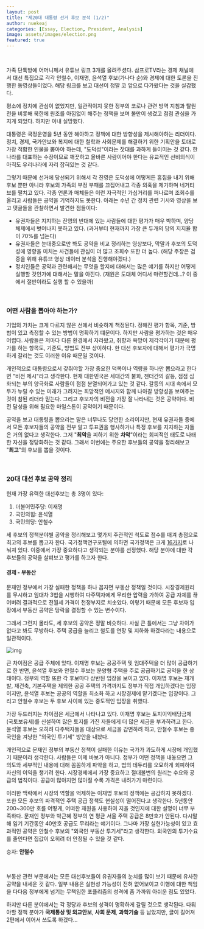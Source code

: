 ```yaml
---
layout: post
title: "제20대 대통령 선거 후보 분석 (1/2)"
author: nuekeaj
categories: [Essay, Election, President, Analysis]
image: assets/images/election.png
featured: true
---
```


<br>

가족 단톡방에 어머니께서 유튜브 링크 3개를 올려주셨다. 삼프로TV라는 경제 채널에서 대선 특집으로 각각 안철수, 이재명, 윤석열 후보(가나다 순)와 경제에 대한 토론을 진행한 동영상들이었다. 해당 링크를 보고 대선이 정말 코 앞으로 다가왔다는 것을 실감했다.

평소에 정치에 관심이 없었지만, 일관적이지 못한 정부의 코로나 관련 방역 지침과 탈원전을 비롯해 북한에 원조를 아낌없이 해주는 정책을 보며 불만이 생겼고 점점 관심을 가지게 되었다. 하지만 이내 실망했다.

대통령은 국정운영을 5년 동안 해야하고 정책에 대한 방향성을 제시해야하는 리더이다. 정치, 경제, 국가안보와 복지에 대한 철학과 사회문제를 해결하기 위한 기획안을 토대로 가장 적합한 인물을 뽑아야 하는데, "도덕성"이라는 잣대를 과하게 들이미는 것 같다. 한 나라를 대표하는 수장이므로 깨끗하고 올바른 사람이어야 한다는 유교적인 선비의식이 아직도 우리나라에 자리 잡혀있는 것 같다. 

그렇기 때문에 선거에 당선되기 위해서 각 진영은 도덕성에 어떻게든 흠집을 내기 위해 후보 뿐만 아니라 후보의 가족의 부정 부패를 끄집어내고 각종 의혹을 제기하며 네거티브를 펼치고 있다. 각종 언론과 매체들은 이런 자극적인 가십거리를 퍼나르며 조회수를 올리고 사람들은 공약을 기억하지도 못한다. 아래는 수년 간 정치 관련 기사와 영상을 보고 댓글들을 관찰하면서 발견한 점들이다: 

- 유권자들은 지지하는 진영의 반대에 있는 사람들에 대한 평가가 매우 박하며, 양당 체제에서 벗어나지 못하고 있다. (과거부터 현재까지 가장 큰 두개의 당의 지지율 합이 70%를 넘는다)
- 유권자들은 눈대중으로만 봐도 공약을 비교 정리하는 영상보다, 막말과 후보의 도덕성에 영향을 미치는 사건들에 관심이 더 많고 조회수 또한 더 높다. (해당 주장은 검증을 위해 유튜브 영상 데이터 분석을 진행해야겠다.)
- 정치인들은 공약과 관련해서는 무엇을 할지에 대해서는 많은 얘기를 하지만 어떻게 실행할 것인가에 대해서는 말을 아낀다. (재원은 도대체 어디서 마련할건데...? 이 중에서 절반이라도 실행 할 수 있을까)

<br>

### 어떤 사람을 뽑아야 하는가?

기업의 가치는 크게 다르지 않은 선에서 비슷하게 책정된다. 정해진 평가 항목, 기준, 방법이 있고 측정할 수 있는 방법이 명확하기 떄문이다. 하지만 사람을 평가하는 것은 매우 어렵다. 사람들은 저마다 다른 환경에서 자라왔고, 취향과 욕망이 제각각이기 때문에 평가를 하는 항목도, 기준도, 방법도 전부 상이하다. 한 대선 후보자에 대해서 평가가 극명하게 갈리는 것도 이러한 이유 때문일 것이다.

개인적으로 대통령으로서 갖춰야할 가장 중요한 덕목이나 역량을 하나만 뽑으라고 한다면 "비전 제시"라고 생각한다. 현재 대한민국은 세대간의 불화, 젠더간의 갈등, 점점 심화되는 부의 양극화로 사람들이 점점 분열되어가고 있는 것 같다. 갈등의 시대 속에서 모두가 누릴 수 있는 미래가 그려지는 희망적인 메시지와 함께 나아갈 방향성을 보여주는 것이 참된 리더라 믿는다. 그리고 후보자의 비전을 가장 잘 나타내는 것은 공약이다. 비전 달성을 위해 필요한 마일스톤이 공약이기 때문이다. 

공약을 보고 대통령을 뽑으라는 말은 너무나도 당연한 소리이지만, 현재 유권자들 중에서 모든 후보자들의 공약을 전부 알고 투표권을 행사하거나 특정 후보를 지지하는 자들은 거의 없다고 생각한다. 그저 "**최악**을 피하기 위한 **차악**"이라는 회피적인 태도로 나태한 자신을 정당화하는 것 같다. 그래서 이번에는 주요한 후보들의 공약을 정리해보고 "**최고**"의 후보를 뽑을 것이다.

<br>

### 20대 대선 후보 공약 정리

현재 가장 유력한 대선후보는 총 3명이 있다: 

1. 더불어민주당: 이재명
2. 국민의힘: 윤석열 
3. 국민의당: 안철수

세 후보의 정책분야별 공약을 정리해보고 몇가지 주관적인 척도로 점수를 매겨 총점으로 최고의 후보를 뽑고자 한다. 국가정책연구포털에 의하면 국가정책은 크게 [16가지](https://www.nkis.re.kr:4445/standardChassification.do)로 나눠져 있다. 이중에서 가장 중요하다고 생각되는 분야를 선정했다. 해당 분야에 대한 각 후보들의 공약을 살펴보고 평가를 하고자 한다. 
<br>

#### 경제 - 부동산

문재인 정부에서 가장 실패한 정책을 하나 꼽자면 부동산 정책일 것이다. 시장경제원리를 무시하고 임대차 3법을 시행하여 다주택자에게 무리한 압력을 가하여 공급 자체를 끊어버려 결과적으로 전월세 가격이 천정부지로 치솟았다. 이렇기 때문에 모든 후보자 입장에서 부동산 공약은 당락을 결정할 수 있는 변수이다.

그래서 그런지 몰라도, 세 후보의 공약은 정말 비슷하다. 사실 큰 틀에서는 그냥 차이가 없다고 봐도 무방하다. 주택 공급을 늘리고 철도를 연장 및 지하화 하겠다라는 내용으로 일관적이다. 

![img](https://img.newspim.com/news/2022/01/27/2201271654498600.jpg)

큰 차이점은 공급 주체에 있다. 이재명 후보는 공공주택 및 임대주택을 더 많이 공급하기로 한 반면, 윤석열 후보와 안철수 후보는 분양형 주택을 주로 공급하기로 공약을 한 상태이다. 정부의 역할 또한 각 후보마다 상반된 입장을 보이고 있다. 이재명 후보는 재개발, 재건축, 기본주택을 제외한 공공 주택의 가격까지도 정부가 직접 개입하겠다는 입장이지만, 윤석열 후보는 공공의 역할을 최소화 하고 시장경제에 맡기겠다는 입장이다. 그리고 안철수 후보는 두 후보 사이에 있는 중도적인 입장을 취했다. 

가장 두드러지는 차이점은 세금에서 나타나고 있다. 이재명 후보는 토지이익배당금제(국토보유세)를 신설하여 많은 토지를 가진 자들에게 더 많은 세금을 부과하려고 한다. 윤석열 후보는 오히려 다주택자들을 대상으로 세금을 감면하려 하고, 안철수 후보는 중국인을 겨냥한 "외국인 투기세" 방안을 내놨다. 

개인적으로 문재인 정부의 부동산 정책이 실패한 이유는 국가가 과도하게 시장에 개입했기 때문이라 생각한다. 사람들은 이제 바보가 아니다. 정부가 어떤 정책을 내놓으면 그 의도와 세부적인 내용에 대해 꼼꼼하게 파악을 하고, 법의 테두리를 오묘하게 회피하여 자신의 이익을 챙기려 한다. 시장경제에서 가장 중요하고 절대불변의 원리는 수요와 공급의 법칙이다. 공급이 많아지면 많아질 수록 가격은 내려가기 마련이다. 

이러한 맥락에서 시장의 역할을 억제하는 이재명 후보의 정책에는 공감하지 못하겠다. 또한 모든 후보의 파격적인 주택 공급 정책도 현실성이 떨어진다고 생각한다. 5년동안 200~300만 호를 어떻게, 어떠한 재원을 사용하여 지을 것인지에 대한 설명이 너무 부족하다. 문재인 정부와 박근혜 정부의 연 평균 서울 주택 공급은 8만호가 안된다. 다시말해 임기 기간동안 40만호 공급도 무리라는 얘기이다. 그나마 가장 실현가능성이 있고 효과적인 공약은 안철수 후보의 "외국인 부동산 투기세"라고 생각한다. 외국인의 투기수요를 줄인다면 집값이 오히려 더 안정될 수 있을 것 같다. 

승자: **안철수** 

<br>

부동산 관련 부문에서는 모든 대선후보들이 유권자들의 눈치를 많이 보기 때문에 유사한 공약을 내세운 것 같다. 일부 내용은 실현성 가능성이 전혀 없어보이고 이행에 대한 책임을 다다음 정부에게 넘기는 무책임한 포퓰리즘의 성격에 좀 가까워 아쉬운 점도 있었다.

하지만 다른 분야에서는 각 정당과 후보의 성격이 명확하게 갈릴 것으로 생각된다. 다뤄야할 정책 분야가 **국제통상 및 외교안보**, **사회 문제**, **과학기술** 등 남았지만, 글이 길어져 2편에서 이어서 쓰도록 하겠다...

